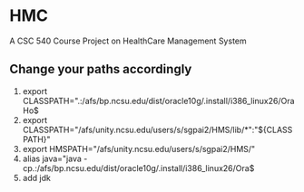 # HMC
A CSC 540 Course Project on HealthCare Management System

## Change your paths accordingly
1) export CLASSPATH=".:/afs/bp.ncsu.edu/dist/oracle10g/.install/i386_linux26/OraHo$
2) export CLASSPATH="/afs/unity.ncsu.edu/users/s/sgpai2/HMS/lib/*":"${CLASSPATH}"
3) export HMSPATH="/afs/unity.ncsu.edu/users/s/sgpai2/HMS/"
4) alias java="java -cp.:/afs/bp.ncsu.edu/dist/oracle10g/.install/i386_linux26/Ora$
5) add jdk

